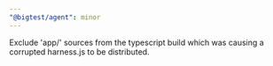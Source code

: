 ```yaml
---
"@bigtest/agent": minor
---
```


Exclude 'app/' sources from the typescript build which was causing a corrupted harness.js to be distributed.
